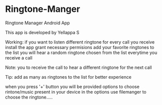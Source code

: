 # Ringtone-Manger
Ringtone Manager Android App

This app is developed by Yellappa S 

Working:
if you want to listen different ringtone for every call you receive 
install the app grant necessary permisions
add your favorite ringtones to the list
you will hear a random ringtone chosen from the list
everytime you receive a call

Note: you to receive the call to hear a different ringtone for the next call

Tip: add as many as ringtones to the list for better experience 

 when you press '+' button you will be provided options to 
 choose rintone/music present in your device  in the options
 use filemanger to choose the ringtone.....
